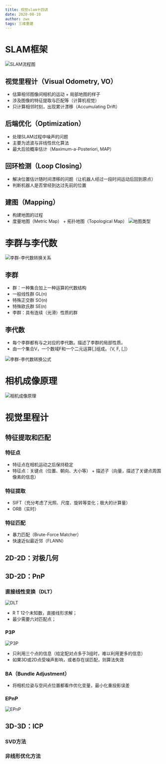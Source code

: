 ```yaml
---
title: 视觉slam十四讲
date: 2020-08-10
author: zwx
tags: 三维重建
---
```


# SLAM框架
![SLAM流程图](https://raw.githubusercontent.com/huhuzwxy/huhuzwxy.github.io/master/assets/images/slam%E6%A1%86%E6%9E%B6.png)
## 视觉里程计（Visual Odometry, VO）
- 估算相邻图像间相机的运动 + 局部地图的样子
- 涉及图像的特征提取与匹配等（计算机视觉）
- 只计算相邻时刻，出现累计漂移（Accumulating Drift）

## 后端优化（Optimization）
- 处理SLAM过程中噪声的问题
- 主要为滤波与非线性优化算法
- 最大后验概率估计（Maximum-a-Posteriori, MAP）

## 回环检测（Loop Closing）
- 解决位置估计随时间漂移的问题（让机器人经过一段时间运动后回到原点）
- 判断机器人是否曾经到达过先前的位置

## 建图（Mapping）
- 构建地图的过程
- 度量地图（Metric Map） + 拓扑地图（Topological Map）
![地图类型](https://raw.githubusercontent.com/huhuzwxy/huhuzwxy.github.io/master/assets/images/%E5%9C%B0%E5%9B%BE%E7%B1%BB%E5%9E%8B.png)

# 李群与李代数
![李群-李代数转换关系](https://raw.githubusercontent.com/huhuzwxy/huhuzwxy.github.io/master/assets/images/%E6%9D%8E%E7%BE%A4%E5%92%8C%E6%9D%8E%E4%BB%A3%E6%95%B0.png)
## 李群
- 群：一种集合加上一种运算的代数结构
- 一般线性群 GL(n)
- 特殊正交群 SO(n)
- 特殊欧氏群 SE(n)
- 李群：具有连续（光滑）性质的群

## 李代数
- 每个李群都有与之对应的李代数。描述了李群的局部性质。
- 由一个集合V，一个数域F和一个二元运算[,]组成。（V, F, [,]）

![李群-李代数转换公式](https://raw.githubusercontent.com/huhuzwxy/huhuzwxy.github.io/master/assets/images/SO%E4%B8%8ESE%E8%BD%AC%E6%8D%A2.png)

# 相机成像原理
![相机成像原理](https://raw.githubusercontent.com/huhuzwxy/huhuzwxy.github.io/master/assets/images/%E7%9B%B8%E6%9C%BA%E6%88%90%E5%83%8F%E5%8E%9F%E7%90%86.png)

# 视觉里程计
## 特征提取和匹配
### 特征点
- 特征点在相机运动之后保持稳定
- 特征点：关键点（位置、朝向、大小等） + 描述子（向量，描述了关键点周围像素的信息）

### 特征提取
- SIFT（充分考虑了光照、尺度、旋转等变化；极大的计算量）
- ORB（实时）

### 特征匹配
- 暴力匹配（Brute-Force Matcher）
- 快速近似最近邻（FLANN）

## 2D-2D：对极几何

## 3D-2D：PnP
### 直接线性变换（DLT）
![DLT](https://raw.githubusercontent.com/huhuzwxy/huhuzwxy.github.io/master/assets/images/DLT.png)
- R T 12个未知数，直接线形求解；  
- 最少需要六对匹配点；

### P3P 
![P3P](https://raw.githubusercontent.com/huhuzwxy/huhuzwxy.github.io/master/assets/images/P3P.png)
- 只利用三个点的信息（给定配对点多于3组时，难以利用更多的信息）  
- 如果3D或2D点受噪声影响，或者存在误匹配，则算法失效

### BA（Bundle Adjustment）
- 将相机位姿与空间点位置都看作优化变量，最小化重投影误差

### EPnP
![EPnP](https://raw.githubusercontent.com/huhuzwxy/huhuzwxy.github.io/master/assets/images/EPnP.png)

## 3D-3D：ICP
### SVD方法
### 非线形优化方法













